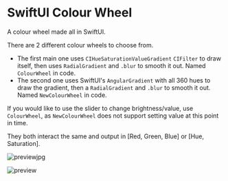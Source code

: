 # SwiftUI Colour Wheel

A colour wheel made all in SwiftUI. 

There are 2 different colour wheels to choose from. 

- The first main one uses `CIHueSaturationValueGradient` `CIFilter` to draw itself, then uses `RadialGradient` and `.blur` to smooth it out. Named `ColourWheel` in code.
- The second one uses SwiftUI's `AngularGradient` with all 360 hues to draw the gradient, then a `RadialGradient` and `.blur` to smooth it out. Named `NewColourWheel` in code.

If you would like to use the slider to change brightness/value, use `ColourWheel`, as `NewColourWheel` does not support setting value at this point in time.

They both interact the same and output in [Red, Green, Blue] or [Hue, Saturation].

![previewjpg](https://raw.githubusercontent.com/Priva28/SwiftUIColourWheel/master/preview.jpg)

![preview](https://raw.githubusercontent.com/Priva28/SwiftUIColourWheel/master/preview.gif)
